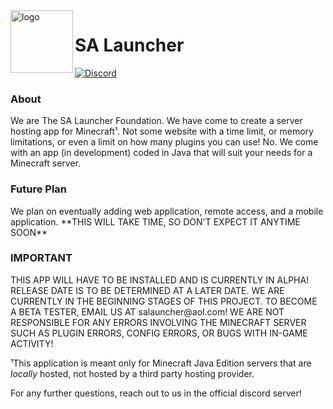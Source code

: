 <img src="https://i.imgur.com/AWDUFcP.png" alt="logo" width="100px" align="left">

<h1>SA Launcher</h1><a href="https://discord.gg/UeDSVKw"><img src=https://i.imgur.com/hydq8VI.png" alt="Discord"></a><br>

<h3>About</h3>
We are The SA Launcher Foundation. We have come to create a server hosting app for Minecraft¹. Not some website with a time limit, or memory limitations, or even a limit on how many plugins you can use! No. We come with an app (in development) coded in Java that will suit your needs for a Minecraft server.


<h3>Future Plan</h3>
We plan on eventually adding web application, remote access, and a mobile application. **THIS WILL TAKE TIME, SO DON'T EXPECT IT ANYTIME SOON**


<h3>IMPORTANT</h3>
THIS APP WILL HAVE TO BE INSTALLED AND IS CURRENTLY IN ALPHA! RELEASE DATE IS TO BE DETERMINED AT A LATER DATE. WE ARE CURRENTLY IN THE BEGINNING STAGES OF THIS PROJECT. TO BECOME A BETA TESTER, EMAIL US AT salauncher@aol.com! WE ARE NOT RESPONSIBLE FOR ANY ERRORS INVOLVING THE MINECRAFT SERVER SUCH AS PLUGIN ERRORS, CONFIG ERRORS, OR BUGS WITH IN-GAME ACTIVITY!


¹This application is meant only for Minecraft Java Edition servers that are *locally* hosted, not hosted by a third party hosting provider.


For any further questions, reach out to us in the official discord server!

